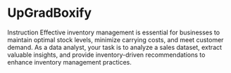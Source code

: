 # UpGradBoxify
Instruction  Effective inventory management is essential for businesses to maintain optimal stock levels, minimize carrying costs, and meet customer demand. As a data analyst, your task is to analyze a sales dataset, extract valuable insights, and provide inventory-driven recommendations to enhance inventory management practices.
